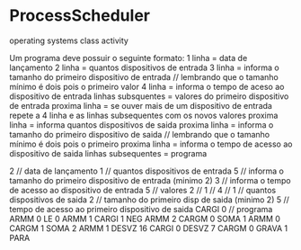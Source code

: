 # ProcessScheduler
operating systems class activity

Um programa deve possuir o seguinte formato:
1 linha = data de lançamento
2 linha = quantos dispositivos de entrada
3 linha = informa o tamanho do primeiro dispositivo de entrada // lembrando que o tamanho mínimo é dois pois o primeiro valor
4 linha = informa o tempo de aceso ao dispositivo de entrada 
linhas subsquentes = valores do primeiro dispositivo de entrada
proxima linha = se ouver mais de um dispositivo de entrada repete a 4 linha e as linhas subsequentes com os novos valores
proxima linha = informa quantos dispositivos de saida
proxima linha = informa o tamanho do primeiro dispositivo de saida // lembrando que o tamanho mínimo é dois pois o primeiro 
proxima linha = informa o tempo de acesso ao dispositivo de saida
linhas subsequentes = programa 


2 // data de lançamento
1 // quantos dispositivos de entrada
5 // informa o tamanho do primeiro dispositivo de entrada (minimo 2)
3 // informa o tempo de acesso ao dispositivo de entrada
5 // valores
2 //
1 //
4 //
1 // quantos dispositivos de saida
2 // tamanho do primeiro disp de saida (minimo 2)
5 // tempo de acesso ao primeiro dispositivo de saida
CARGI 0 // programa
ARMM  0
LE    0
ARMM  1
CARGI 1
NEG
ARMM  2
CARGM 0
SOMA  1
ARMM  0
CARGM 1
SOMA  2
ARMM  1
DESVZ 16
CARGI 0
DESVZ 7
CARGM 0
GRAVA 1
PARA